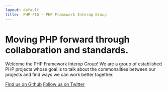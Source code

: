 ```yaml
---
layout: default
title:  PHP-FIG — PHP Framework Interop Group
---
```


<div class="home_banner">
    <div class="center">
        <div class="home_banner__content">
            <h1 class="home_banner__title">Moving PHP forward through collaboration and standards.</h1>
            <p class="home_banner__intro">Welcome the PHP Framework Interop Group! We are a group of established PHP projects whose goal is to talk about the commonalities between our projects and find ways we can work better together.</p>
            <div class="home_banner__links">
                <a class="home_banner__link" href="">Find us on Github</a>
                <a class="home_banner__link" href="">Follow us on Twitter</a>
            </div>
        </div>
    </div>
</div>

<!--
### What is FIG?

The idea behind the group is for project representatives to talk about the
commonalities between our projects and find ways we can work together. Our main
audience is each other, but we’re very aware that the rest of the PHP community
is watching. If other folks want to adopt what we’re doing they are welcome to
do so, but that is not the aim.

[Read more in the FAQ](/faq/)


### Requesting Membership

You do not need to be a voting member to participate in discussion on the [mailing list][mailing-list]
or in the [IRC channel][irc].

To become a voting member, you must send an email to the [mailing list][mailing-list].

  [mailing-list]: https://groups.google.com/forum/?fromgroups#!forum/php-fig
  [irc]: /irc/

The subject line should read: `Membership Request: {$your_name} ({$project_name})`

The body should include your name, the name of (and link to) the project you represent, and other details you feel are relevant.

Current members will vote on your request.

Do not combine separate membership requests in a single thread; one request per thread, please.
-->